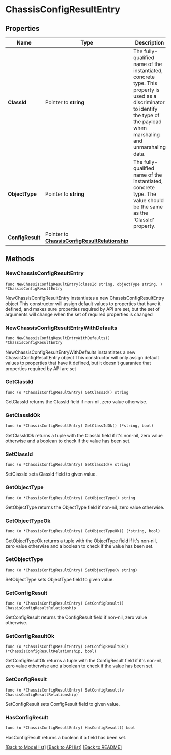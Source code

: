 # ChassisConfigResultEntry

## Properties

Name | Type | Description | Notes
------------ | ------------- | ------------- | -------------
**ClassId** | Pointer to **string** | The fully-qualified name of the instantiated, concrete type. This property is used as a discriminator to identify the type of the payload when marshaling and unmarshaling data. | [default to "chassis.ConfigResultEntry"]
**ObjectType** | Pointer to **string** | The fully-qualified name of the instantiated, concrete type. The value should be the same as the &#39;ClassId&#39; property. | [default to "chassis.ConfigResultEntry"]
**ConfigResult** | Pointer to [**ChassisConfigResultRelationship**](ChassisConfigResultRelationship.md) |  | [optional] 

## Methods

### NewChassisConfigResultEntry

`func NewChassisConfigResultEntry(classId string, objectType string, ) *ChassisConfigResultEntry`

NewChassisConfigResultEntry instantiates a new ChassisConfigResultEntry object
This constructor will assign default values to properties that have it defined,
and makes sure properties required by API are set, but the set of arguments
will change when the set of required properties is changed

### NewChassisConfigResultEntryWithDefaults

`func NewChassisConfigResultEntryWithDefaults() *ChassisConfigResultEntry`

NewChassisConfigResultEntryWithDefaults instantiates a new ChassisConfigResultEntry object
This constructor will only assign default values to properties that have it defined,
but it doesn't guarantee that properties required by API are set

### GetClassId

`func (o *ChassisConfigResultEntry) GetClassId() string`

GetClassId returns the ClassId field if non-nil, zero value otherwise.

### GetClassIdOk

`func (o *ChassisConfigResultEntry) GetClassIdOk() (*string, bool)`

GetClassIdOk returns a tuple with the ClassId field if it's non-nil, zero value otherwise
and a boolean to check if the value has been set.

### SetClassId

`func (o *ChassisConfigResultEntry) SetClassId(v string)`

SetClassId sets ClassId field to given value.


### GetObjectType

`func (o *ChassisConfigResultEntry) GetObjectType() string`

GetObjectType returns the ObjectType field if non-nil, zero value otherwise.

### GetObjectTypeOk

`func (o *ChassisConfigResultEntry) GetObjectTypeOk() (*string, bool)`

GetObjectTypeOk returns a tuple with the ObjectType field if it's non-nil, zero value otherwise
and a boolean to check if the value has been set.

### SetObjectType

`func (o *ChassisConfigResultEntry) SetObjectType(v string)`

SetObjectType sets ObjectType field to given value.


### GetConfigResult

`func (o *ChassisConfigResultEntry) GetConfigResult() ChassisConfigResultRelationship`

GetConfigResult returns the ConfigResult field if non-nil, zero value otherwise.

### GetConfigResultOk

`func (o *ChassisConfigResultEntry) GetConfigResultOk() (*ChassisConfigResultRelationship, bool)`

GetConfigResultOk returns a tuple with the ConfigResult field if it's non-nil, zero value otherwise
and a boolean to check if the value has been set.

### SetConfigResult

`func (o *ChassisConfigResultEntry) SetConfigResult(v ChassisConfigResultRelationship)`

SetConfigResult sets ConfigResult field to given value.

### HasConfigResult

`func (o *ChassisConfigResultEntry) HasConfigResult() bool`

HasConfigResult returns a boolean if a field has been set.


[[Back to Model list]](../README.md#documentation-for-models) [[Back to API list]](../README.md#documentation-for-api-endpoints) [[Back to README]](../README.md)


